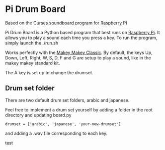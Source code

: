 Pi Drum Board
=======

Based on the [Curses soundboard program for Raspberry PI](https://github.com/dalethatcher/piboard)

Pi Drum Board is a Python based program that best runs on [Raspberry Pi](https://www.raspberrypi.org/).
It allows you to play a sound each time you press a key. To run the program, simply launch the ./run.sh

Works perfectly with the [Makey Makey Classic](http://www.makeymakey.com).
By default, the keys Up, Down, Left, Right, W, S, D, F and G are setup to play a sound, like in the makey makey standard kit.

The A key is set up to change the drumset.

Drum set folder
--------
There are two default drum set folders, arabic and japanese.

Feel free to implement a drum set yourself by adding a folder in the root directory and updating board.py

`drumset = ['arabic', 'japanese', 'your-new-drumset']`

and adding a .wav file corresponding to each key.

test
